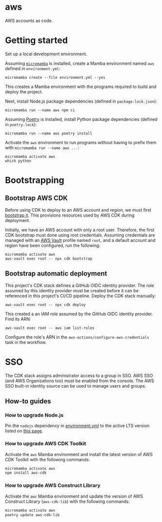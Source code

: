 # aws

AWS accounts as code.


# Getting started

Set up a local development environment.

Assuming [`micromamba`](https://mamba.readthedocs.io/en/latest/installation.html#micromamba) is installed, create a Mamba environment named `aws` defined in `environment.yml`:

    micromamba create --file environment.yml --yes

This creates a Mamba environment with the programs required to build and deploy the project.

Next, install Node.js package dependencies (defined in `package-lock.json`):

    micromamba run --name aws npm ci

Assuming [Poetry](https://python-poetry.org/docs/master/#installing-with-the-official-installer) is installed, install Python package dependencies (defined in `poetry.lock`):

    micromamba run --name aws poetry install

Activate the `aws` environment to run programs without having to prefix them with `micromamba run --name aws ...`:

    micromamba activate aws
    which python


# Bootstrapping

## Bootstrap AWS CDK

Before using CDK to deploy to an AWS account and region, we must first [bootstrap it](https://docs.aws.amazon.com/cdk/v2/guide/bootstrapping.html). This provisions resources used by AWS CDK during deployment.

Initially, we have an AWS account with only a root user. Therefore, the first CDK bootstrap must done using root credentials. Assuming credentials are managed with an [AWS Vault](https://github.com/99designs/aws-vault) profile named `root`, and a default account and region have been configured, run the following:

    micromamba activate aws
    aws-vault exec root -- npx cdk bootstrap


## Bootstrap automatic deployment

This project's CDK stack defines a GitHub OIDC identity provider. The role assumed by this identity provider must be created before it can be referenced in this project's CI/CD pipeline. Deploy the CDK stack manually:

    aws-vault exec root -- npx cdk deploy

This created a an IAM role assumed by the GitHub OIDC identity provider. Find its ARN:

    aws-vault exec root -- aws iam list-roles

Configure the role's ARN in the `aws-actions/configure-aws-credentials` task in the workflow.


# SSO

The CDK stack assigns administrator access to a group in SSO. AWS SSO (and AWS Organizations too) must be enabled from the console. The AWS SSO built-in identity source can be used to manage users and groups.

## How-to guides

### How to upgrade Node.js

Pin the `nodejs` dependency in [environment.yml](environment.yml) to the active LTS version listed on [this page](https://nodejs.org/en/about/previous-releases).


### How to upgrade AWS CDK Toolkit

Activate the `aws` Mamba environment and install the latest version of AWS CDK Toolkit with the following commands:

```bash
micromamba activate aws
npm install aws-cdk
```


### How to upgrade AWS Construct Library

Activate the `aws` Mamba environment and update the version of AWS Construct Library (`aws-cdk-lib`) with the following commands:

```bash
micromamba activate aws
poetry update aws-cdk-lib
```
